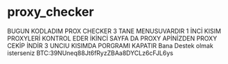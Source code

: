 # proxy_checker
BUGUN KODLADIM PROX CHECKER 3 TANE MENUSUVARDIR 1 İNCİ KISIM PROXYLERİ KONTROL EDER İKİNCİ SAYFA DA PROXY APİNİZDEN PROXY CEKİP İNDİR 3 UNCIU KISIMDA PORGRAMI KAPATIR Bana Destek olmak isterseniz BTC:39NUneq88Jt6fRyzZBAa8DYCLz6cFJL6ys

